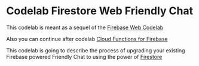 # Codelab Firestore Web Friendly Chat
This codelab is meant as a sequel of the [Firebase Web Codelab](https://codelabs.developers.google.com/codelabs/firebase-web/)

Also you can continue after codelab [Cloud Functions for Firebase](https://codelabs.developers.google.com/codelabs/firebase-cloud-functions/)

This codelab is going to describe the process of upgrading your existing Firebase powered Friendly Chat to using the power of [Firestore](https://firebase.google.com/docs/firestore/)
